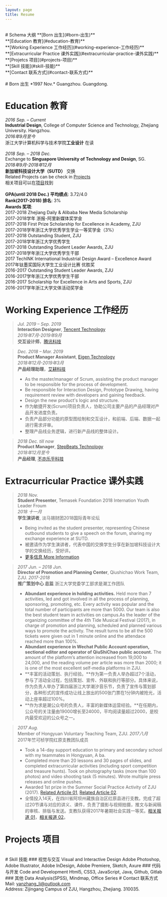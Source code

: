 ```yaml
---
layout: page
title: Resume
---
```

<br>
# Schema 大纲
**[Born 出生](#born-出生)**
<br>
**[Education 教育](#education-教育)**
<br>
**[Working Experience 工作经历](#working-experience-工作经历)**
<br>
**[Extracurricular Practice 课外实践](#extracurricular-practice-课外实践)**
<br>
**[Projetcs 项目](#projects-项目)**
<br>
**[Skill 技能](#skill-技能)**
<br>
**[Contact 联系方式](#contact-联系方式)**
<br>
<br>
# Born 出生
*1997 Nov.* Guangzhou. Guangdong. 
<br>

# Education 教育
*2016 Sep. – Current*
<br>
**Industrial Design**, College of Computer Science and Technology, Zhejiang University. Hangzhou.
<br>
*2016年9月至今*
<br>
浙江大学计算机科学与技术学院**工业设计** 在读
<br>
<br>
*2018 Sep. – 2018 Dec.*
<br>
Exchange to **Singuapore University of Technology and Design**, SG.
<br>
*2018年9月-2018年12月*
<br>
**新加坡科技设计大学（SUTD）** 交换
<br>
Related Projects can be check in [Projects](#projects-项目)
<br>
相关项目可以在[项目](#projects-项目)找到
<br>
<br>
**GPA(until 2018 Dec.) 平均绩点**: 3.72/4.0
<br>
**Rank(2017-2018) 排名**: 3%
<br>
**Awards 奖项**:<br>
2017-2018 Zhejiang Daily & Alibaba New Media Scholarship
<br>
2017-2018学年 浙报-阿里新媒体奖学金
<br>
2017-2018 First Prize Scholarship for Excellence in Academy, ZJU
<br>
2017-2018学年浙江大学优秀学生学业一等奖学金（3%）
<br>
2017-2018 Outstanding Student, ZJU
<br>
2017-2018学年浙江大学优秀学生
<br>
2017-2018 Outstanding Student Leader Awards, ZJU
<br>
2017-2018学年浙江大学优秀学生干部
<br>
2017 TechINK International Industrial Design Award – Excellence Award
<br>
2017年钛墨奖国际大学生工业设计比赛 优胜奖
<br>
2016-2017 Outstanding Student Leader Awards, ZJU
<br>
2016-2017学年浙江大学优秀学生干部
<br>
2016-2017 Scholarship for Excellence in Arts and Sports, ZJU
<br>
2016-2017学年浙江大学文体活动奖学金
<br>

# Working Experience 工作经历
> *Jul. 2019 – Sep. 2019*
> <br>
> **Interaction Designer**, [Tencent Technology](https://www.tencent.com)
> <br>
> *2019年7月-2019年9月*
> <br>
> **交互设计师**，[腾讯科技](https://www.tencent.com)

> *Dec. 2018 – Mar. 2019*
> <br>
> **Product Manager Assistant**, [Eigen Technology](https://www.eigentech.ai/en/)
> <br>
> *2018年12月-2019年3月*
> <br>
> **产品经理助理**，[艾耕科技](https://www.eigentech.ai/)
> - As the master/manager of Scrum, assisting the product manager to be responsible for the process of development.
> - Be responsible for Interaction Design, Prototype Drawing, having requirement review with developers and gaining feedback.
> - Design the new product's logic and structure.
> - 作为敏捷开发(Scrum)项目负责人，协助公司主要产品的产品经理对产品开发进度负责。
> - 负责产品部分功能的原型图绘制和交互设计，和前端、后端、数据一起进行需求评审。
> - 整理产品线业务逻辑，进行新产品线的整体设计。

> *2018 Dec. till now*
> <br>
> **Product Manager**, [StepBeats Technology](https://www.stepbeats.io/en)
> <br>
> *2018年12月至今*
> <br>
> **产品经理**, [不亦乐乎科技](https://www.stepbeats.io/)

# Extracurricular Practice 课外实践
> *2018 Nov.*
> <br>
> **Student Presenter**, Temasek Foundation 2018 Internation Youth Leader Froum
> <br>
> *2018 十一月*
> <br>
> **学生演讲者**, 淡马锡财团2018国际青年论坛
> - Being invited as the student presenter, representing Chinese outbound students to give a speech on the forum, sharing my exchange experience at SUTD.
> - 被邀请作为学生演讲者，代表中国的交换学生分享在新加坡科技设计大学的交换经历，受好评。
> - [更多信息 More Information](http://www.oh-eureka.com/first-time-english-public-speech-20181017/)

> *2017 Jun. – 2018 Jun.*
> <br>
> **Director of Promotion and Planning Center**, Qiushichao Work Team, ZJU.
> *2017-2018*
> <br>
> **推广策划中心 总监** 浙江大学党委学工部求是潮工作团队
> - **Abundant experience in holding activities.** Held more than 7 activities, led and got involved in all the process of planning, sponsoring, promoting, etc. Every activity was popular and the total number of participants are more than 5000. Our team is also the best student team in activities on campus.As the leader of the organizing committee of the 4th Tide Musical Festival (2017), in charge of promotion and planning, scheduled and planned various ways to promote the activity. The result turns to be all the 500 tickets were given out in 1 minute online and the attendace reached more than 100%.
> - **Abundant experience in Wechat Public Account operation, sectional editor and operator of QiuShiChao public account.** The amount of the platform’s attention increased from 19,000 to 24,000, and the reading volume per article was more than 2000; it is one of the most excellent self-media platforms in ZJU.
> - **丰富的活动策划、执行经验。**作为第一负责人举办超过7个活动，参与了活动全过程，包括策划、宣传、外联和执行等部分。具体来说，作为负责人举办了第四届浙江大学潮汐音乐节，负责了宣传与策划部分，各种形式的宣传成功让线上放出的500张门票在1分钟内被抢光，活动上座率超过100%。
> - **作为求是潮公众号的负责人，丰富的新媒体运营经验。**在任期内，公众号的关注量由19000增长至24000，平均阅读量超过2000，是校内最受欢迎的公众号之一。

> *2017 Aug.*
> <br>
> Member of Hongyuan Voluntary Teaching Team, ZJU.
> *2017八月*
> <br>
> 2017年竺可桢学院红原支教团队成员
> - Took a 14-day support education to primary and secondary school with my teammates in Hongyuan, A ba.
> - Completed more than 20 lessons and 30 pages of slides, and completed extracurricular activities (including sport competition and treasure hunts). Took on photography tasks (more than 100 photos) and video shooting task (5 minutes). Wrote multiple press releases and online pushes.
> - Awarded 1st prize in the Summer Social Practice Activity of ZJU (2017). [Related Articile 01](http://www.sohu.com/a/191559823_281584), [Related Article 02](http://zjnews.china.com.cn/yuanchuan/2017-08-24/133964.html).
> - 全情投入14天，在四川省阿坝州藏族自治区红原县进行支教。完成了超过20节课与对应的讲义、课件，负责了摄影与视频拍摄，推文与新闻稿的审核、排版与发送。支教队获得2017年暑期社会实践一等奖。[相关报道 01](http://www.sohu.com/a/191559823_281584)，[相关报道 02](http://zjnews.china.com.cn/yuanchuan/2017-08-24/133964.html)。

# Projects 项目

<br>
# Skill 技能
### 视觉与交互 Visual and Interactive Design
Adobe Photoshop, Adobe Illustrator, Adobe InDesign, Adobe Premiere, Sketch, Axure
### 代码与开发 Code and Development
Html5, CSS3, JavaScript, Java, Github, Gitlab
### 其他
Data Analysis(SPSS), Mindmap, Office Series
# Contact 联系方式
Mail: <a href="mailto:yanzhang_li@outlook.com">yanzhang_li@outlook.com</a> <br>
Address: Zijingang Campus of ZJU, Hangzhou, Zhejiang. 310035.